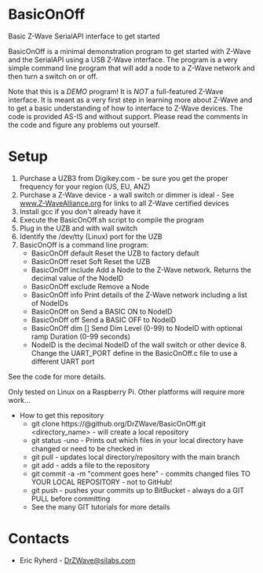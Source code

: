 # BasicOnOff
Basic Z-Wave SerialAPI interface to get started

BasicOnOff is a minimal demonstration program to get started with Z-Wave and the SerialAPI using a USB Z-Wave interface. The program is a very simple command line program that will add a node to a Z-Wave network and then turn a switch on or off.

Note that this is a _DEMO_ program! It is *NOT* a full-featured Z-Wave interface. It is meant as a very first step in learning more about Z-Wave and to get a basic understanding of how to interface to Z-Wave devices. The code is provided AS-IS and without support. Please read the comments in the code and figure any problems out yourself.

# Setup
   1. Purchase a UZB3 from Digikey.com - be sure you get the proper frequency for your region (US, EU, ANZ)
   2. Purchase a Z-Wave device - a wall switch or dimmer is ideal - See www.Z-WaveAlliance.org for links to all Z-Wave certified devices
   3. Install gcc if you don't already have it
   4. Execute the BasicOnOff.sh script to compile the program
   5. Plug in the UZB and with wall switch
   6. Identify the /dev/tty (Linux) port for the UZB
   7. BasicOnOff is a command line program:
        - BasicOnOff default            Reset the UZB to factory default
        - BasicOnOff reset              Soft Reset the UZB
        - BasicOnOff include            Add a Node to the Z-Wave network. Returns the decimal value of the NodeID
        - BasicOnOff exclude            Remove a Node 
        - BasicOnOff info               Print details of the Z-Wave network including a list of NodeIDs
        - BasicOnOff <NodeID> on        Send a BASIC ON to NodeID
        - BasicOnOff <NodeID> off       Send a BASIC OFF to NodeID
        - BasicOnOff <NodeID> dim <dim Level> [<Duration>]      Send Dim Level (0-99) to NodeID with optional ramp Duration (0-99 seconds)
        - NodeID is the decimal NodeID of the wall switch or other device
    8. Change the UART_PORT define in the BasicOnOff.c file to use a different UART port

See the code for more details.

Only tested on Linux on a Raspberry Pi. Other platforms will require more work...

- How to get this repository
   - git clone https://<YourUserName>@github.org/DrZWave/BasicOnOff.git <directory_name> - will create a local repository
    - git status -uno - Prints out which files in your local directory have changed or need to be checked in
    - git pull - updates local directory/repository with the main branch
    - git add - adds a file to the repository
    - git commit -a -m "comment goes here" - commits changed files TO YOUR LOCAL REPOSITORY - not to GitHub!
    - git push - pushes your commits up to BitBucket - always do a GIT PULL before committing
    - See the many GIT tutorials for more details

# Contacts
- Eric Ryherd - DrZWave@silabs.com

